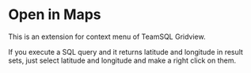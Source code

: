 # Open in Maps

This is an extension for context menu of TeamSQL Gridview.

If you execute a SQL query and it returns latitude and longitude in result sets, just select latitude and longitude and make a right click on them.